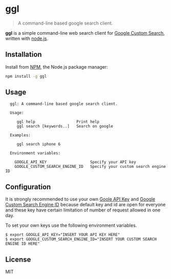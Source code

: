 # ggl

> A command-line based google search client.

**ggl** is a simple command-line web search client for [Google Custom Search](https://developers.google.com/custom-search/json-api/v1/overview), written with [node.js](http://nodejs.org/).

## Installation

Install from [NPM](https://www.npmjs.org/), the Node.js package manager:

```sh
npm install -g ggl
```

## Usage

```
  ggl: A command-line based google search client.

  Usage:

     ggl help                  Print help
     ggl search [keywords..]   Search on google

  Examples:

     ggl search iphone 6

  Environment variables:

    GOOGLE_API_KEY                   Specify your API key
    GOOGLE_CUSTOM_SEARCH_ENGINE_ID   Specify your custom search engine ID
```

## Configuration

It is strongly recommended to use your own [Goole API Key](https://console.developers.google.com) and [Google Custom Search Engine ID](https://www.google.com/cse/create/new) because default key and id are open for everyone and these key have certain limitation of number of request allowed in one day.

To set your own keys use the following environment variables.

```
$ export GOOGLE_API_KEY="INSERT YOUR API KEY HERE"
$ export GOOGLE_CUSTOM_SEARCH_ENGINE_ID="INSERT YOUR CUSTOM SEARCH ENGINE ID HERE"
```

## License

MIT

